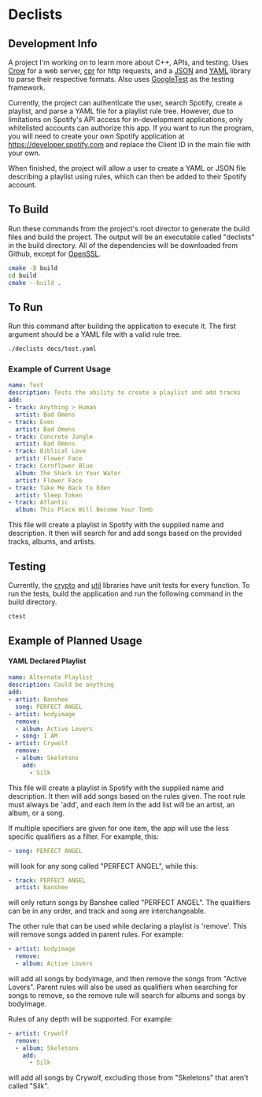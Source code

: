 # Declists

## Development Info

A project I'm working on to learn more about C++, APIs, and testing. Uses [Crow](https://github.com/CrowCpp/Crow) for a web server, [cpr](https://github.com/libcpr/cpr) for http requests, and a [JSON](https://github.com/nlohmann/json) and [YAML](https://github.com/jbeder/yaml-cpp) library to parse their respective formats. Also uses [GoogleTest](https://github.com/google/googletest) as the testing framework.

Currently, the project can authenticate the user, search Spotify, create a playlist, and parse a YAML file for a playlist rule tree. However, due to limitations on Spotify's API access for in-development applications, only whitelisted accounts can authorize this app. If you want to run the program, you will need to create your own Spotify application at https://developer.spotify.com and replace the Client ID in the main file with your own.

When finished, the project will allow a user to create a YAML or JSON file describing a playlist using rules, which can then be added to their Spotify account.

## To Build

Run these commands from the project's root director to generate the build files and build the project. The output will be an executable called "declists" in the build directory. All of the dependencies will be downloaded from Github, except for [OpenSSL](https://www.openssl.org/).

```Bash
cmake -B build
cd build
cmake --build .
```

## To Run

Run this command after building the application to execute it. The first argument should be a YAML file with a valid rule tree.

```Bash
./declists decs/test.yaml
```

### Example of Current Usage

```YAML
name: Test
description: Tests the ability to create a playlist and add tracks
add:
- track: Anything > Human
  artist: Bad Omens
- track: Even
  artist: Bad Omens
- track: Concrete Jungle
  artist: Bad Omens
- track: Biblical Love
  artist: Flower Face
- track: Cornflower Blue
  album: The Shark in Your Water
  artist: Flower Face
- track: Take Me Back to Eden
  artist: Sleep Token
- track: Atlantic
  album: This Place Will Become Your Tomb
```

This file will create a playlist in Spotify with the supplied name and description. It then will search for and add songs based on the provided tracks, albums, and artists.

## Testing

Currently, the [crypto](/src/crypto) and [util](/src/util/) libraries have unit tests for every function. To run the tests, build the application and run the following command in the build directory.

```Bash
ctest
```

## Example of Planned Usage

#### YAML Declared Playlist

```YAML
name: Alternate Playlist
description: Could be anything
add:
- artist: Banshee
  song: PERFECT ANGEL
- artist: bodyimage
  remove:
  - album: Active Lovers
  - song: I AM
- artist: Crywolf
  remove:
  - album: Skeletons
    add:
      - Silk
```

This file will create a playlist in Spotify with the supplied name and description. It then will add songs based on the rules given. The root rule must always be 'add', and each item in the add list will be an artist, an album, or a song.

If multiple specifiers are given for one item, the app will use the less specific qualifiers as a filter. For example, this:

```YAML
- song: PERFECT ANGEL
```

will look for any song called "PERFECT ANGEL", while this:

```YAML
- track: PERFECT ANGEL
  artist: Banshee
```

will only return songs by Banshee called "PERFECT ANGEL". The qualifiers can be in any order, and track and song are interchangeable.

The other rule that can be used while declaring a playlist is 'remove'. This will remove songs added in parent rules. For example:

```YAML
- artist: bodyimage
  remove:
  - album: Active Lovers
```

will add all songs by bodyimage, and then remove the songs from "Active Lovers". Parent rules will also be used as qualifiers when searching for songs to remove, so the remove rule will search for albums and songs by bodyimage.

Rules of any depth will be supported. For example:

```YAML
- artist: Crywolf
  remove:
  - album: Skeletons
    add:
      - Silk
```

will add all songs by Crywolf, excluding those from "Skeletons" that aren't called "Silk".
